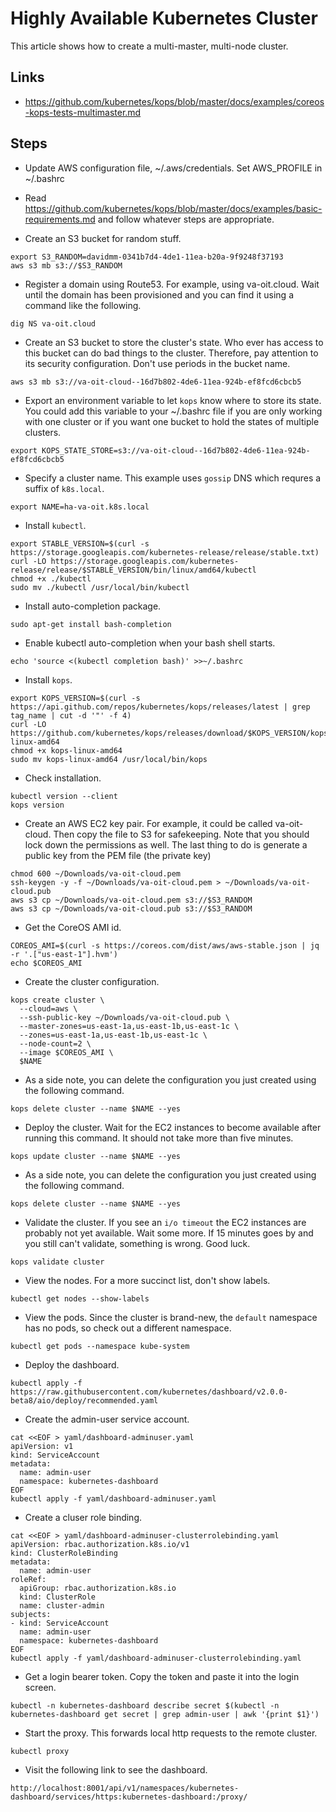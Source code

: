 # Highly Available Kubernetes Cluster

This article shows how to create a multi-master, multi-node cluster.

## Links

* https://github.com/kubernetes/kops/blob/master/docs/examples/coreos-kops-tests-multimaster.md

## Steps

* Update AWS configuration file, ~/.aws/credentials. Set AWS_PROFILE in ~/.bashrc

* Read https://github.com/kubernetes/kops/blob/master/docs/examples/basic-requirements.md and follow whatever steps are appropriate.

* Create an S3 bucket for random stuff.

```
export S3_RANDOM=davidmm-0341b7d4-4de1-11ea-b20a-9f9248f37193
aws s3 mb s3://$S3_RANDOM
```

* Register a domain using Route53. For example, using va-oit.cloud. Wait until the domain has been provisioned and you can find it using a command like the following.

```
dig NS va-oit.cloud
```

* Create an S3 bucket to store the cluster's state. Who ever has access to this bucket can do bad things to the cluster. Therefore, pay attention to its security configuration. Don't use periods in the bucket name.

```
aws s3 mb s3://va-oit-cloud--16d7b802-4de6-11ea-924b-ef8fcd6cbcb5
```

* Export an environment variable to let `kops` know where to store its state. You could add this variable to your ~/.bashrc file if you are only working with one cluster or if you want one bucket to hold the states of multiple clusters.

```
export KOPS_STATE_STORE=s3://va-oit-cloud--16d7b802-4de6-11ea-924b-ef8fcd6cbcb5
```

* Specify a cluster name. This example uses `gossip` DNS which requres a suffix of `k8s.local`.

```
export NAME=ha-va-oit.k8s.local
```

* Install `kubectl`.

```
export STABLE_VERSION=$(curl -s https://storage.googleapis.com/kubernetes-release/release/stable.txt)
curl -LO https://storage.googleapis.com/kubernetes-release/release/$STABLE_VERSION/bin/linux/amd64/kubectl
chmod +x ./kubectl
sudo mv ./kubectl /usr/local/bin/kubectl
```

* Install auto-completion package.

```
sudo apt-get install bash-completion
```

* Enable kubectl auto-completion when your bash shell starts.

```
echo 'source <(kubectl completion bash)' >>~/.bashrc
```

* Install `kops`.

```
export KOPS_VERSION=$(curl -s https://api.github.com/repos/kubernetes/kops/releases/latest | grep tag_name | cut -d '"' -f 4)
curl -LO https://github.com/kubernetes/kops/releases/download/$KOPS_VERSION/kops-linux-amd64
chmod +x kops-linux-amd64
sudo mv kops-linux-amd64 /usr/local/bin/kops
```

* Check installation.

```
kubectl version --client
kops version
```

* Create an AWS EC2 key pair. For example, it could be called va-oit-cloud. Then copy the file to S3 for safekeeping. Note that you should lock down the permissions as well. The last thing to do is generate a public key from the PEM file (the private key)

```
chmod 600 ~/Downloads/va-oit-cloud.pem
ssh-keygen -y -f ~/Downloads/va-oit-cloud.pem > ~/Downloads/va-oit-cloud.pub
aws s3 cp ~/Downloads/va-oit-cloud.pem s3://$S3_RANDOM
aws s3 cp ~/Downloads/va-oit-cloud.pub s3://$S3_RANDOM
```

* Get the CoreOS AMI id.

```
COREOS_AMI=$(curl -s https://coreos.com/dist/aws/aws-stable.json | jq -r '.["us-east-1"].hvm')
echo $COREOS_AMI
```

* Create the cluster configuration.

```
kops create cluster \
  --cloud=aws \
  --ssh-public-key ~/Downloads/va-oit-cloud.pub \
  --master-zones=us-east-1a,us-east-1b,us-east-1c \
  --zones=us-east-1a,us-east-1b,us-east-1c \
  --node-count=2 \
  --image $COREOS_AMI \
  $NAME
```

* As a side note, you can delete the configuration you just created using the following command.

```
kops delete cluster --name $NAME --yes
```

* Deploy the cluster. Wait for the EC2 instances to become available after running this command. It should not take more than five minutes.

```
kops update cluster --name $NAME --yes
```

* As a side note, you can delete the configuration you just created using the following command.

```
kops delete cluster --name $NAME --yes
```


* Validate the cluster. If you see an `i/o timeout` the EC2 instances are probably not yet available. Wait some more. If 15 minutes goes by and you still can't validate, something is wrong. Good luck.

```
kops validate cluster
```

* View the nodes. For a more succinct list, don't show labels.

```
kubectl get nodes --show-labels
```

* View the pods. Since the cluster is brand-new, the `default` namespace has no pods, so check out a different namespace.

```
kubectl get pods --namespace kube-system
```

* Deploy the dashboard.

```
kubectl apply -f https://raw.githubusercontent.com/kubernetes/dashboard/v2.0.0-beta8/aio/deploy/recommended.yaml
```

* Create the admin-user service account.

```
cat <<EOF > yaml/dashboard-adminuser.yaml
apiVersion: v1
kind: ServiceAccount
metadata:
  name: admin-user
  namespace: kubernetes-dashboard
EOF
kubectl apply -f yaml/dashboard-adminuser.yaml
```

* Create a cluser role binding.

```
cat <<EOF > yaml/dashboard-adminuser-clusterrolebinding.yaml
apiVersion: rbac.authorization.k8s.io/v1
kind: ClusterRoleBinding
metadata:
  name: admin-user
roleRef:
  apiGroup: rbac.authorization.k8s.io
  kind: ClusterRole
  name: cluster-admin
subjects:
- kind: ServiceAccount
  name: admin-user
  namespace: kubernetes-dashboard
EOF
kubectl apply -f yaml/dashboard-adminuser-clusterrolebinding.yaml
```

* Get a login bearer token. Copy the token and paste it into the login screen.

```
kubectl -n kubernetes-dashboard describe secret $(kubectl -n kubernetes-dashboard get secret | grep admin-user | awk '{print $1}')
```

* Start the proxy. This forwards local http requests to the remote cluster.

```
kubectl proxy
```

* Visit the following link to see the dashboard.

```
http://localhost:8001/api/v1/namespaces/kubernetes-dashboard/services/https:kubernetes-dashboard:/proxy/
```
